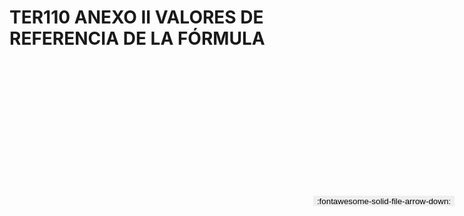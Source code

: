 
# TER110 ANEXO II VALORES DE REFERENCIA DE LA FÓRMULA

<a href='../TER110 ANEXO II VALORES DE REFERENCIA DE LA FÓRMULA.pdf' download>
<button class='md-button -primary' 
id='download-btn' style="position: fixed; top: 10%; right: 20px; 
        transform: translateY(-50%); z-index: 1000;  border: none; ">
:fontawesome-solid-file-arrow-down: 
</button>
</a>

<div 
    id='../TER110 ANEXO II VALORES DE REFERENCIA DE LA FÓRMULA.pdf' 
    data-pdf-url='../TER110 ANEXO II VALORES DE REFERENCIA DE LA FÓRMULA.pdf'
    style=' width: 100%; height: auto;overflow: auto;'>
</div>

